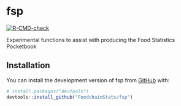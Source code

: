 
<!-- README.md is generated from README.Rmd. Please edit that file -->

# fsp

<!-- badges: start -->

[![R-CMD-check](https://github.com/FoodchainStats/fsp/actions/workflows/R-CMD-check.yaml/badge.svg)](https://github.com/FoodchainStats/fsp/actions/workflows/R-CMD-check.yaml)
<!-- badges: end -->

Experimental functions to assist with producing the Food Statistics
Pocketbook

## Installation

You can install the development version of fsp from
[GitHub](https://github.com/) with:

``` r
# install.packages("devtools")
devtools::install_github("FoodchainStats/fsp")
```
